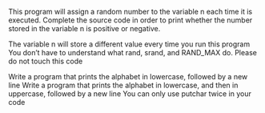 This program will assign a random number to the variable n each time it is executed. Complete the source code in order to print whether the number stored in the variable n is positive or negative.

The variable n will store a different value every time you run this program
You don’t have to understand what rand, srand, and RAND_MAX do. Please do not touch this code

Write a program that prints the alphabet in lowercase, followed by a new line
Write a program that prints the alphabet in lowercase, and then in uppercase, followed by a new line
You can only use putchar twice in your code
